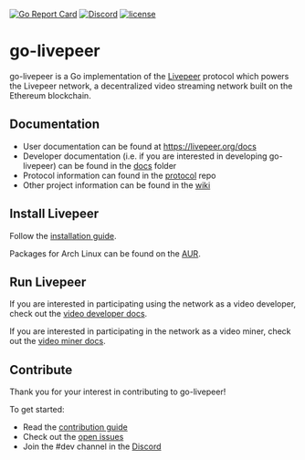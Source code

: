 [![Go Report Card](https://goreportcard.com/badge/github.com/livepeer/go-livepeer)](https://goreportcard.com/report/github.com/livepeer/go-livepeer)
[![Discord](https://img.shields.io/discord/423160867534929930.svg?style=flat-square)](https://discord.gg/7wRSUGX)
[![license](https://img.shields.io/badge/license-MIT-blue.svg?style=flat-square)](https://github.com/livepeer/go-livepeer/blob/master/LICENSE)

# go-livepeer

go-livepeer is a Go implementation of the [Livepeer](https://livepeer.org) protocol which powers the Livepeer network, a decentralized video streaming
network built on the Ethereum blockchain.

## Documentation

- User documentation can be found at https://livepeer.org/docs
- Developer documentation (i.e. if you are interested in developing go-livepeer) can be found in the [docs](doc) folder
- Protocol information can found in the [protocol](https://github.com/livepeer/protocol) repo
- Other project information can be found in the [wiki](https://github.com/livepeer/wiki/wiki)

## Install Livepeer

Follow the [installation guide](https://livepeer.org/docs/installation/install-livepeer).

Packages for Arch Linux can be found on the [AUR](https://aur.archlinux.org/packages/go-livepeer-bin/).

## Run Livepeer

If you are interested in participating using the network as a video developer, check out the [video developer docs](https://livepeer.org/docs/video-developers/overview).

If you are interested in participating in the network as a video miner, check out the [video miner docs](https://livepeer.org/docs/video-miners/overview).

## Contribute

Thank you for your interest in contributing to go-livepeer!

To get started:

- Read the [contribution guide](doc/contributing.md)
- Check out the [open issues](https://github.com/livepeer/go-livepeer/issues)
- Join the #dev channel in the [Discord](https://discord.gg/uaPhtyrWsF)

